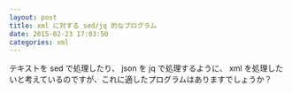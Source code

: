 ```yaml
---
layout: post
title: xml に対する sed/jq 的なプログラム
date: 2015-02-23 17:03:50
categories: xml
---
```

<!-- {% raw %} -->
<p>テキストを sed で処理したり、 json を jq で処理するように、 xml を処理したいと考えているのですが、これに適したプログラムはありますでしょうか？</p>
<!-- {% endraw %} -->
